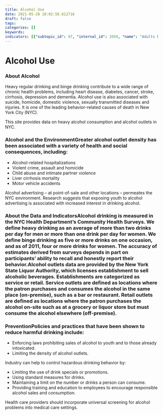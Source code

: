 ```yaml
---
title: Alcohol Use
date: 2021-05-28 18:02:58.812716
draft: false
tags: 
categories: []
keywords: 
indicators: [{"subtopic_id": 97, "internal_id": 2050, "name": "Adults Reporting Heavy Drinking", "URL": "https://a816-dohbesp.nyc.gov/IndicatorPublic/VisualizationData.aspx?id=2050,719b87,97,Summarize"}, {"subtopic_id": 97, "internal_id": 2051, "name": "Adults Who Binge Drink", "URL": "https://a816-dohbesp.nyc.gov/IndicatorPublic/VisualizationData.aspx?id=2051,719b87,97,Summarize"}, {"subtopic_id": 97, "internal_id": 2056, "name": "Underage Drinking", "URL": "https://a816-dohbesp.nyc.gov/IndicatorPublic/VisualizationData.aspx?id=2056,719b87,97,Summarize"}, {"subtopic_id": 97, "internal_id": 2055, "name": "Youth Who Binge Drink", "URL": "https://a816-dohbesp.nyc.gov/IndicatorPublic/VisualizationData.aspx?id=2055,719b87,97,Summarize"}]
---
```

# Alcohol Use
### About Alcohol


Heavy regular drinking and binge drinking contribute to a wide range of chronic health problems, including heart disease, diabetes, cancer, stroke, cirrhosis, depression and dementia. Alcohol use is also associated with suicide, homicide, domestic violence, sexually transmitted diseases and injuries. It is one of the leading behavior-related causes of death in New York City (NYC).


This site provides data on heavy alcohol consumption and alcohol outlets in NYC.


### Alcohol and the EnvironmentGreater alcohol outlet density has been associated with a variety of health and social consequences, including:


* Alcohol-related hospitalizations
* Violent crime, assault and homicide
* Child abuse and intimate partner violence
* Liver cirrhosis mortality
* Motor vehicle accidents


Alcohol advertising – at point-of-sale and other locations – permeates the NYC environment. Research suggests that exposing youth to alcohol advertising is associated with increased interest in drinking alcohol.   
  



### About the Data and IndicatorsAlcohol drinking is measured in the NYC Health Department’s Community Health Surveys. We define heavy drinking as an average of more than two drinks per day for men or more than one drink per day for women. We define binge drinking as five or more drinks on one occasion, and as of 2011, four or more drinks for women. The accuracy of estimates derived from surveys depends in part on participants’ ability to recall and honestly report their behavior.Alcohol outlets data are provided by the New York State Liquor Authority, which licenses establishment to sell alcoholic beverages. Establishments are categorized as service or retail. Service outlets are defined as locations where the patron purchases and consumes the alcohol in the same place (on-premise), such as a bar or restaurant. Retail outlets are defined as locations where the patron purchases the alcohol on-site such as at a grocery or liquor store but must consume the alcohol elsewhere (off-premise).


### PreventionPolicies and practices that have been shown to reduce harmful drinking include:


* Enforcing laws prohibiting sales of alcohol to youth and to those already intoxicated.
* Limiting the density of alcohol outlets.


Industry can help to control hazardous drinking behavior by:


* Limiting the use of drink specials or promotions.
* Using standard measures for drinks.
* Maintaining a limit on the number or drinks a person can consume.
* Providing training and education to employees to encourage responsible alcohol sales and consumption.


Health care providers should incorporate universal screening for alcohol problems into medical care settings.


